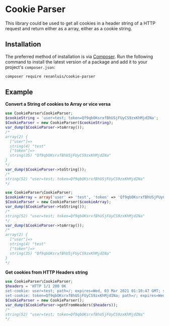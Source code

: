 # Cookie Parser
This library could be used to get all cookies in a header string of a HTTP request and return either as a array, either as a cookie string.

## Installation

The preferred method of installation is via [Composer](http://getcomposer.org/). Run the following
command to install the latest version of a package and add it to your project's `composer.json`:

```bash
composer require renanluis/cookie-parser
```

## Example
**Convert a String of cookies to Array or vice versa**
```php
use CookieParser\CookieParser;
$cookieString = 'user=test; token=Qf9qbOKsrxfBhUSjFUyCS9zxKhMjdINa';
$CookieParser = new CookieParser($cookieString);
var_dump($CookieParser->toArray());
/* 
array(2) {
  ["user"]=>
  string(4) "test"
  ["token"]=>
  string(35) "Qf9qbOKsrxfBhUSjFUyCS9zxKhMjdINa"
}
*/
var_dump($CookieParser->toString());
/*
string(52) "user=test; token=Qf9qbOKsrxfBhUSjFUyCS9zxKhMjdINa"
*/
```
```php
use CookieParser\CookieParser;
$cookieArray = array('user' => 'test', 'token' => 'Qf9qbOKsrxfBhUSjFUyCS9zxKhMjdINa');
$CookieParser = new CookieParser($cookieArray);
var_dump($CookieParser->toString());
/*
string(52) "user=test; token=Qf9qbOKsrxfBhUSjFUyCS9zxKhMjdINa"
*/
var_dump($CookieParser->toArray());
/* 
array(2) {
  ["user"]=>
  string(4) "test"
  ["token"]=>
  string(35) "Qf9qbOKsrxfBhUSjFUyCS9zxKhMjdINa"
}
*/
```

**Get cookies from HTTP Headers string**
```php
use CookieParser\CookieParser;
$headers = 'HTTP 1/1 200 OK
set-cookie: user=test; path=/; expires=Wed, 03 Mar 2021 01:10:47 GMT; secure; HttpOnly; SameSite=Lax
set-cookie: token=Qf9qbOKsrxfBhUSjFUyCS9zxKhMjdINa; path=/; expires=Wed, 03 Mar 2021 01:10:47 GMT; secure; HttpOnly; SameSite=Lax';
$CookieParser = new CookieParser();
var_dump($CookieParser->getFromHeaders($headers));
/*
string(52) "user=test; token=Qf9qbOKsrxfBhUSjFUyCS9zxKhMjdINa"
*/
```
